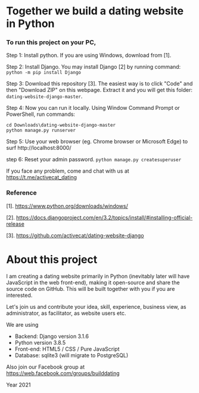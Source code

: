 # Together we build a dating website in Python

### To run this project on your PC,

Step 1: Install python. 
If you are using Windows, download from [1].


Step 2: Install Django. 
You may install Django [2] by running command: `python -m pip install Django`

Step 3: Download this repository [3]. The easiest way is to click "Code" and then "Download ZIP" on this webpage.
Extract it and you will get this folder: `dating-website-django-master`.

Step 4: Now you can run it locally.
Using Window Command Prompt or PowerShell, run commands:

    cd Downloads\dating-website-django-master
    python manage.py runserver


Step 5: Use your web browser (eg. Chrome browser or Microsoft Edge) to surf http://localhost:8000/    

step 6: Reset your admin password.
`python manage.py createsuperuser`

If you face any problem, come and chat with us at https://t.me/activecat_dating


### Reference

[1]. https://www.python.org/downloads/windows/

[2]. https://docs.djangoproject.com/en/3.2/topics/install/#installing-official-release

[3]. https://github.com/activecat/dating-website-django



# About this project
I am creating a dating website primarily in Python (inevitably later will have JavaScript in the web front-end), making it open-source and share the source code on GitHub. This will be built together with you if you are interested.

Let's join us and contribute your idea, skill, experience, business view, as administrator, as facilitator, as website users etc.

We are using
- Backend: Django version 3.1.6
- Python version 3.8.5
- Front-end: HTML5 / CSS / Pure JavaScript
- Database: sqlite3 (will migrate to PostgreSQL)

Also join our Facebook group at https://web.facebook.com/groups/builddating

Year 2021
